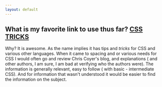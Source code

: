 ```yaml
---
layout: default
---
```


## What is my favorite link to use thus far? [**CSS TRICKS**](https://css-tricks.com/)

Why? It is awesome. As the name implies it has tips and *tricks* for CSS and various
other languages. When it came to spacing and or various needs for CSS I would often
go and review Chris Coyer's blog, and explanations ( and other authors, I am sure, I am bad at
  verifying who the authors were). The information is generally relevant, easy to follow ( with basic - intermediate CSS). And for information that wasn't understood it would be easier to find the information on the subject.

